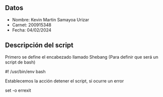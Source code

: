 ## Datos
* Nombre: Kevin Martin Samayoa Urizar
* Carnet: 200915348
* Fecha: 04/02/2024

## Descripción del script

Primero se define el encabezado llamado Shebang (Para definir que será un script de bash)
  
  #! /usr/bin/env bash

Establecemos la acción detener el script, si ocurre un error
  
  set -o errexit

